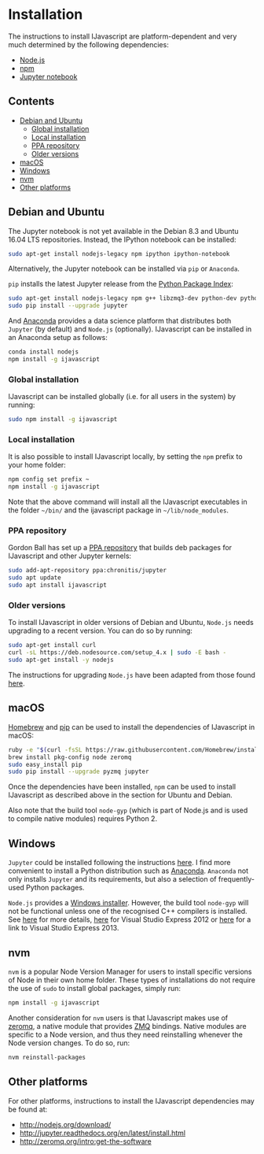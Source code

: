 # Installation

The instructions to install IJavascript are platform-dependent and very much
determined by the following dependencies:

- [Node.js](http://nodejs.org/)
- [npm](https://www.npmjs.com/)
- [Jupyter notebook](http://jupyter.org/)


## Contents

- [Debian and Ubuntu](#debian-and-ubuntu)
  - [Global installation](#global-installation)
  - [Local installation](#local-installation)
  - [PPA repository](#ppa-repository)
  - [Older versions](#older-versions)
- [macOS](#macos)
- [Windows](#windows)
- [nvm](#nvm)
- [Other platforms](#other-platforms)


## Debian and Ubuntu

The Jupyter notebook is not yet available in the Debian 8.3 and Ubuntu 16.04 LTS
repositories. Instead, the IPython notebook can be installed:

```sh
sudo apt-get install nodejs-legacy npm ipython ipython-notebook
```

Alternatively, the Jupyter notebook can be installed via `pip` or `Anaconda`.

`pip` installs the latest Jupyter release from the [Python Package
Index](https://pypi.python.org/pypi):

```sh
sudo apt-get install nodejs-legacy npm g++ libzmq3-dev python-dev python-pip
sudo pip install --upgrade jupyter
```

And [Anaconda](http://continuum.io/downloads) provides a data science platform
that distributes both `Jupyter` (by default) and `Node.js` (optionally).
IJavascript can be installed in an Anaconda setup as follows:

```sh
conda install nodejs
npm install -g ijavascript
```


### Global installation

IJavascript can be installed globally (i.e. for all users in the system) by
running:

```sh
sudo npm install -g ijavascript
```


### Local installation

It is also possible to install IJavascript locally, by setting the `npm` prefix
to your home folder:

```sh
npm config set prefix ~
npm install -g ijavascript
```

Note that the above command will install all the IJavascript executables in the
folder `~/bin/` and the ijavascript package in `~/lib/node_modules`.


### PPA repository

Gordon Ball has set up a [PPA
repository](https://launchpad.net/%7Echronitis/+archive/ubuntu/jupyter) that
builds deb packages for IJavascript and other Jupyter kernels:

```sh
sudo add-apt-repository ppa:chronitis/jupyter
sudo apt update
sudo apt install ijavascript
```


### Older versions

To install IJavascript in older versions of Debian and Ubuntu, `Node.js` needs
upgrading to a recent version. You can do so by running:

```sh
sudo apt-get install curl
curl -sL https://deb.nodesource.com/setup_4.x | sudo -E bash -
sudo apt-get install -y nodejs
```

The instructions for upgrading `Node.js` have been adapted from those found
[here](https://nodejs.org/en/download/package-manager/#debian-and-ubuntu-based-linux-distributions).


## macOS

[Homebrew](http://brew.sh/) and [pip](https://pip.pypa.io/) can be used to
install the dependencies of IJavascript in macOS:

```sh
ruby -e "$(curl -fsSL https://raw.githubusercontent.com/Homebrew/install/master/install)"
brew install pkg-config node zeromq
sudo easy_install pip
sudo pip install --upgrade pyzmq jupyter
```

Once the dependencies have been installed, `npm` can be used to install
IJavascript as described above in the section for Ubuntu and Debian.

Also note that the build tool `node-gyp` (which is part of Node.js and is used
to compile native modules) requires Python 2.


## Windows

`Jupyter` could be installed following the instructions
[here](http://jupyter.readthedocs.org/en/latest/install.html). I find more
convenient to install a Python distribution such as
[Anaconda](http://continuum.io/downloads). `Anaconda` not only installs
`Jupyter` and its requirements, but also a selection of frequently-used Python
packages.

`Node.js` provides a [Windows installer](https://nodejs.org/download/). However,
the build tool `node-gyp` will not be functional unless one of the recognised
C++ compilers is installed. See [here](https://github.com/TooTallNate/node-gyp)
for more details,
[here](http://www.microsoft.com/en-us/download/details.aspx?id=34673) for Visual
Studio Express 2012 or
[here](https://www.visualstudio.com/products/visual-studio-express-vs) for a
link to Visual Studio Express 2013.


## nvm

`nvm` is a popular Node Version Manager for users to install specific versions
of Node in their own home folder. These types of installations do not require
the use of `sudo` to install global packages, simply run:

```sh
npm install -g ijavascript
```

Another consideration for `nvm` users is that IJavascript makes use of
[zeromq](https://github.com/zeromq/zeromq.js), a native module that provides
[ZMQ](http://www.zeromq.org/) bindings. Native modules are specific to a Node
version, and thus they need reinstalling whenever the Node version changes.  To
do so, run:

```sh
nvm reinstall-packages
```


## Other platforms

For other platforms, instructions to install the IJavascript dependencies may be
found at:
- http://nodejs.org/download/
- http://jupyter.readthedocs.org/en/latest/install.html
- http://zeromq.org/intro:get-the-software
